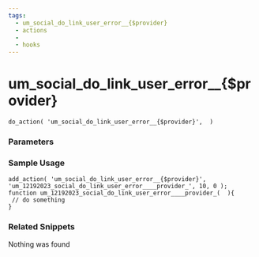 ```yaml
---
tags: 
  - um_social_do_link_user_error__{$provider}
  - actions
  - 
  - hooks
---
```

# um\_social\_do\_link\_user\_error\_\_{$provider}

``` php:no-line-numbers
do_action( 'um_social_do_link_user_error__{$provider}',  )
```
<div class='hook-sep'></div>

### Parameters

<div class='hook-sep'></div>



### Sample Usage

``` php:no-line-numbers
add_action( 'um_social_do_link_user_error__{$provider}', 'um_12192023_social_do_link_user_error____provider_', 10, 0 );
function um_12192023_social_do_link_user_error____provider_(  ){
 // do something
}
```
<div class='hook-sep'></div>



### Related Snippets

Nothing was found

